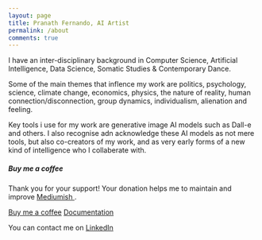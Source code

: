 ```yaml
---
layout: page
title: Pranath Fernando, AI Artist
permalink: /about
comments: true
---
```


<div class="row justify-content-between">
<div class="col-md-8 pr-5">
  
<p>I have an inter-disciplinary background in Computer Science, Artificial Intelligence, Data Science, Somatic Studies & Contemporary Dance.</p>
  
<p>Some of the main themes that inflence my work are politics, psychology, science, climate change, economics, physics, the nature of reality, human connection/disconnection, group dynamics, individualism, alienation and feeling.</p>
  
<p>Key tools i use for my work are generative image AI models such as Dall-e and others. I also recognise adn acknowledge these AI models as not mere tools, but also co-creators of my work, and as very early forms of a new kind of intelligence who I collaberate with.</p>

</div>

<div class="col-md-4">

<div class="sticky-top sticky-top-80">
<h5>Buy me a coffee</h5>

<p>Thank you for your support! Your donation helps me to maintain and improve <a target="_blank" href="https://github.com/wowthemesnet/mediumish-theme-jekyll">Mediumish <i class="fab fa-github"></i></a>.</p>

<a target="_blank" href="https://www.wowthemes.net/donate/" class="btn btn-danger">Buy me a coffee</a> <a target="_blank" href="https://bootstrapstarter.com/bootstrap-templates/template-mediumish-bootstrap-jekyll/" class="btn btn-warning">Documentation</a>
  
<p>You can contact me on <a target="_blank" href="[https://github.com/wowthemesnet/mediumish-theme-jekyll](https://www.linkedin.com/in/pranath-fernando/)">LinkedIn</a></p>

</div>
</div>
</div>
